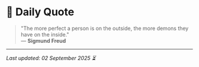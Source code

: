# 📜 Daily Quote

> "The more perfect a person is on the outside, the more demons they have on the inside."  
> — **Sigmund Freud**

---

_Last updated: 02 September 2025 ⏳_
